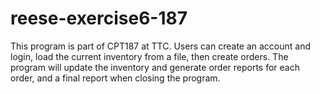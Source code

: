 # reese-exercise6-187
This program is part of CPT187 at TTC. Users can create an account and login, load the current inventory from a file, then create orders. The program will update the inventory and generate order reports for each order, and a final report when closing the program.
